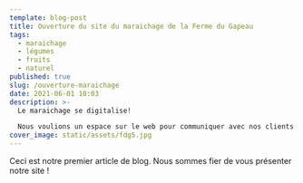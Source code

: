 ```yaml
---
template: blog-post
title: Ouverture du site du maraichage de la Ferme du Gapeau
tags:
  - maraichage
  - légumes
  - fruits
  - naturel
published: true
slug: /ouverture-maraichage
date: 2021-06-01 10:03
description: >-
  Le maraichage se digitalise!

  Nous voulions un espace sur le web pour communiquer avec nos clients plus facilement. Un espace de partage de notre savoir faire, d'astuces, mais aussi des horaires d'ouvertures, des légumes disponibles chez nous, naturel et toujours de saison!
cover_image: static/assets/fdg5.jpg
---
```


Ceci est notre premier article de blog. Nous sommes fier de vous présenter notre site !
